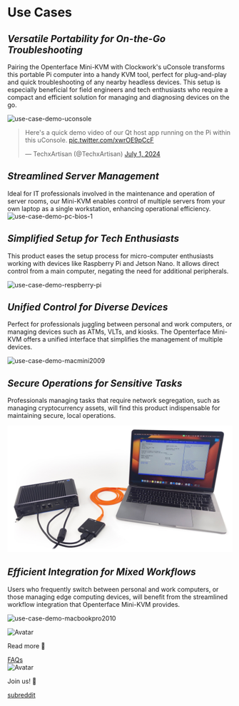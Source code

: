 # Use Cases
## ***Versatile Portability for On-the-Go Troubleshooting***
Pairing the Openterface Mini-KVM with Clockwork's uConsole transforms this portable Pi computer into a handy KVM tool, perfect for plug-and-play and quick troubleshooting of any nearby headless devices. This setup is especially beneficial for field engineers and tech enthusiasts who require a compact and efficient solution for managing and diagnosing devices on the go.

<img src="https://pbs.twimg.com/media/GRaeGqHa0AA_GMv?format=jpg&name=4096x4096" alt="use-case-demo-uconsole" width="560" height="560">

<blockquote class="twitter-tweet" data-media-max-width="560"><p lang="en" dir="ltr">Here&#39;s a quick demo video of our Qt host app running on the Pi within this uConsole. <a href="https://t.co/xwrOE9pCcF">pic.twitter.com/xwrOE9pCcF</a></p>&mdash; TechxArtisan (@TechxArtisan) <a href="https://twitter.com/TechxArtisan/status/1807824199152722019?ref_src=twsrc%5Etfw">July 1, 2024</a></blockquote> <script async src="https://platform.twitter.com/widgets.js" charset="utf-8"></script>

## ***Streamlined Server Management***
Ideal for IT professionals involved in the maintenance and operation of server rooms, our Mini-KVM enables control of multiple servers from your own laptop as a single workstation, enhancing operational efficiency.
![use-case-demo-pc-bios-1](/images/product/use-case-demo-pc-bios-1.jpg)

## ***Simplified Setup for Tech Enthusiasts***
This product eases the setup process for micro-computer enthusiasts working with devices like Raspberry Pi and Jetson Nano. It allows direct control from a main computer, negating the need for additional peripherals.

![use-case-demo-respberry-pi](/images/product/use-case-demo-respberry-pi.jpg)

## ***Unified Control for Diverse Devices***
Perfect for professionals juggling between personal and work computers, or managing devices such as ATMs, VLTs, and kiosks. The Openterface Mini-KVM offers a unified interface that simplifies the management of multiple devices.

![use-case-demo-macmini2009](/images/product/use-case-demo-macmini2009-3.jpg)

## ***Secure Operations for Sensitive Tasks***
Professionals managing tasks that require network segregation, such as managing cryptocurrency assets, will find this product indispensable for maintaining secure, local operations.

![use-case-demo-industrial-pc](images/product/use-case-demo-industrial-pc.jpg)

## ***Efficient Integration for Mixed Workflows***
Users who frequently switch between personal and work computers, or those managing edge computing devices, will benefit from the streamlined workflow integration that Openterface Mini-KVM provides.

![use-case-demo-macbookpro2010](/images/product/use-case-demo-macbookpro2010.jpg)

<section class="dialogue-section-white" id="dialogues-section">
    <div class="container">
        <div class="callout-button-container">
            <div class="dialogue-bubble" id="op-bubble">
                <img src="/images/op-avatar.jpg" alt="Avatar" class="avatar" draggable="false">
                <p>Read more 📖</p>
                <a href="/faq" class="md-button md-button--primary" id="join-waitlist-button">FAQs</a>
            </div>
            <div class="dialogue-bubble" id="op-bubble">
                <img src="/images/op-avatar.jpg" alt="Avatar" class="avatar" draggable="false">
                <p>Join us! 💬</p>
                <a href="/reddit" class="md-button md-button--primary" id="join-waitlist-button">subreddit</a>
            </div>
        </div>
    </div>
</section>